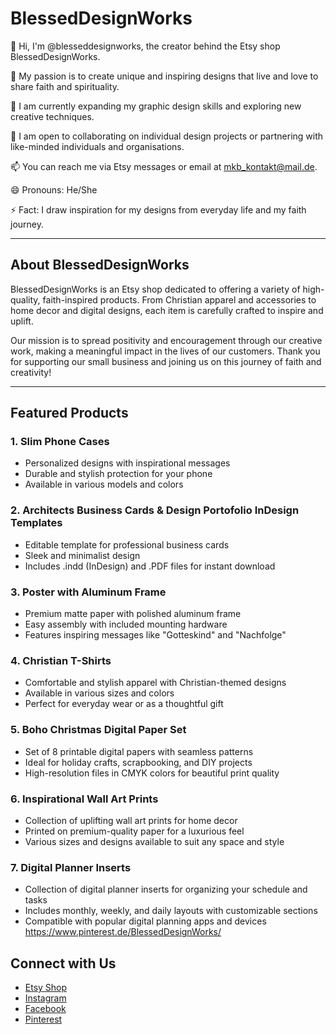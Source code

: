 # BlessedDesignWorks

👋 Hi, I'm @blesseddesignworks, the creator behind the Etsy shop BlessedDesignWorks.

👀 My passion is to create unique and inspiring designs that live and love to share faith and spirituality.

🌱 I am currently expanding my graphic design skills and exploring new creative techniques.

💞️ I am open to collaborating on individual design projects or partnering with like-minded individuals and organisations.

📫 You can reach me via Etsy messages or email at [mkb_kontakt@mail.de](mailto:mkb_kontakt@mail.de).

😄 Pronouns: He/She

⚡ Fact: I draw inspiration for my designs from everyday life and my faith journey.

---

## About BlessedDesignWorks

BlessedDesignWorks is an Etsy shop dedicated to offering a variety of high-quality, faith-inspired products. 
From Christian apparel and accessories to home decor and digital designs, each item is carefully crafted to inspire and uplift. 

Our mission is to spread positivity and encouragement through our creative work, making a meaningful impact in the lives of our customers. 
Thank you for supporting our small business and joining us on this journey of faith and creativity!

---

## Featured Products

### 1. Slim Phone Cases
- Personalized designs with inspirational messages
- Durable and stylish protection for your phone
- Available in various models and colors

### 2. Architects Business Cards & Design Portofolio InDesign Templates
- Editable template for professional business cards
- Sleek and minimalist design
- Includes .indd (InDesign) and .PDF files for instant download

### 3. Poster with Aluminum Frame
- Premium matte paper with polished aluminum frame
- Easy assembly with included mounting hardware
- Features inspiring messages like "Gotteskind" and "Nachfolge"

### 4. Christian T-Shirts
- Comfortable and stylish apparel with Christian-themed designs
- Available in various sizes and colors
- Perfect for everyday wear or as a thoughtful gift

### 5. Boho Christmas Digital Paper Set
- Set of 8 printable digital papers with seamless patterns
- Ideal for holiday crafts, scrapbooking, and DIY projects
- High-resolution files in CMYK colors for beautiful print quality

### 6. Inspirational Wall Art Prints
- Collection of uplifting wall art prints for home decor
- Printed on premium-quality paper for a luxurious feel
- Various sizes and designs available to suit any space and style

### 7. Digital Planner Inserts
- Collection of digital planner inserts for organizing your schedule and tasks
- Includes monthly, weekly, and daily layouts with customizable sections
- Compatible with popular digital planning apps and devices
https://www.pinterest.de/BlessedDesignWorks/
## Connect with Us

- [Etsy Shop](https://blesseddesignworks.etsy.com)
- [Instagram](https://www.instagram.com/blesseddesignworks/)
- [Facebook](https://www.facebook.com/blesseddesignworks)
- [Pinterest](https://www.pinterest.de/BlessedDesignWorks/)


